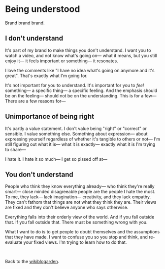 # Being understood

Brand brand brand.

## I don't understand

It's part of my brand to make things you don't understand. I want you to watch a video, and not know what's going on— what it means, but you still enjoy it— it feels important or something— it resonates. 

I love the comments like "I have no idea what's going on anymore and it's great". That's exactly what I'm going for.

It's not important for you to understand. It's important for you to *feel* something— a specific thing— a specific feeling. And the emphasis should be on the feeling— should not be on the understanding. This is for a few— There are a few reasons for—

## Unimportance of being right

It's partly a value statement. I don't value being "right" or "correct" or sensible. I value something else. Something about expression— about expressing yourself regardless of whether it's tangible to others or not— I'm still figuring out what it is— what it is exactly— exactly what it is I'm trying to share—

I hate it. I hate it so much— I get so pissed off at—

## You don't understand

People who think they know everything already— who think they're really smart— close minded disagreeable people are the people I hate the most. To me, they lack— lack imagination— creativity, and they lack empathy. They can't fathom that things are not what they think they are. Their views are fixed and they don't believe anyone who says otherwise. 

Everything falls into their orderly view of the world. And if you fall outside that. If you fall outside that. There must be something wrong with you. 

What I want to do is to get people to doubt themselves and the assumptions that they have made. I want to confuse you so you stop and think, and re-evaluate your fixed views. I'm trying to learn how to do that.

<br>

Back to the [wikiblogarden](/wikiblogarden).
